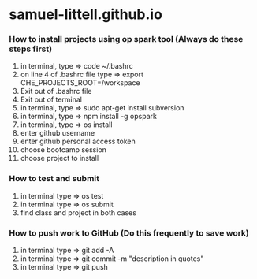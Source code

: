# samuel-littell.github.io

### How to install projects using op spark tool (Always do these steps first)
1) in terminal, type => code ~/.bashrc
2) on line 4 of .bashrc file type => export CHE_PROJECTS_ROOT=/workspace
3) Exit out of .bashrc file
4) Exit out of terminal
5) in terminal, type => sudo apt-get install subversion
6) in terminal, type => npm install -g opspark
7) in terminal, type => os install
8) enter github username
9) enter github personal access token
10) choose bootcamp session
11) choose project to install

### How to test and submit
1) in terminal type => os test
2) in terminal type => os submit
3) find class and project in both cases

### How to push work to GitHub (Do this frequently to save work)

1) in terminal type => git add -A
2) in terminal type => git commit -m "description in quotes"
3) in terminal type => git push